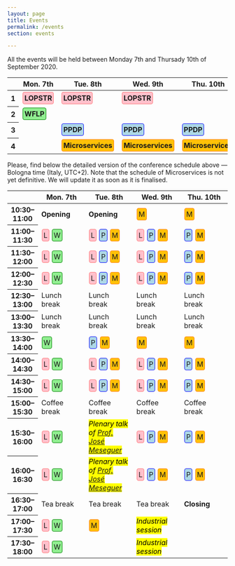 ```yaml
---
layout: page
title: Events
permalink: /events
section: events

---
```


All the events will be held between Monday 7th and Thursady 10th of September 2020.

<table class="table table-responsive-sm table-hover text-center">
    <thead>
        <tr>
            <th scope="row"></th>
            <th scope="col">Mon. 7th</th>
            <th scope="col">Tue. 8th</th>
            <th scope="col">Wed. 9th</th>
            <th scope="col">Thu. 10th</th>
        </tr>
    </thead>
    <tbody>
        <tr>
            <th scope="row">1</th>
            <td><a href="https://nms.kcl.ac.uk/maribel.fernandez/LOPSTR2020/"><span class="lopstr"><strong>LOPSTR</strong></span></a></td>
            <td><a href="https://nms.kcl.ac.uk/maribel.fernandez/LOPSTR2020/"><span class="lopstr"><strong>LOPSTR</strong></span></a></td>
            <td><a href="https://nms.kcl.ac.uk/maribel.fernandez/LOPSTR2020/"><span class="lopstr"><strong>LOPSTR</strong></span></a></td>
            <td></td>
        </tr>
        <tr>
            <th scope="row">2</th>
            <td><a href="http://helm.cs.unibo.it/wflp2020/"><span class="wflp"><strong>WFLP</strong></span></a></td>
            <td></td>
            <td></td>
            <td></td>
        </tr>
        <tr>
            <th scope="row">3</th>
            <td></td>
            <td><a href="http://www.cse.chalmers.se/~abela/ppdp20/"><span class="ppdp"><strong>PPDP</strong></span></a></td>
            <td><a href="http://www.cse.chalmers.se/~abela/ppdp20/"><span class="ppdp"><strong>PPDP</strong></span></a></td>
            <td><a href="http://www.cse.chalmers.se/~abela/ppdp20/"><span class="ppdp"><strong>PPDP</strong></span></a></td>
        </tr>
        <tr>
            <th scope="row">4</th>
            <td></td>
            <td><a href="https://www.conf-micro.services/2020/"><span class="microservices"><strong>Microservices</strong></span></a></td>
            <td><a href="https://www.conf-micro.services/2020/"><span class="microservices"><strong>Microservices</strong></span></a></td>
            <td><a href="https://www.conf-micro.services/2020/"><span class="microservices"><strong>Microservices</strong></span></a></td>
        </tr>
    </tbody>
</table>

<p class="my-5">
Please, find below the detailed version of the conference schedule
above &mdash; Bologna time (Italy, UTC+2).
<span class="text-danger font-italic">
Note that the schedule of Microservices is not yet definitive. We will update it
as soon as it is finalised.
</span>
</p>

<style>
.lopstr {
    border: 1px solid #ff7676;
    border-radius: 4px;
    padding: 3px;
    background-color: pink;
    display: inline-block;
    margin: 1px;
}
.wflp {
    border: 1px solid green;
    border-radius: 4px;
    padding: 3px;
    background-color: lightgreen;
    display: inline-block;
    margin: 1px;
}
.ppdp {
    border: 1px solid blue;
    border-radius: 4px;
    padding: 3px;
    background-color: lightblue;
    display: inline-block;
    margin: 1px;
}
.microservices {
    border: 1px solid #fd7e14;
    border-radius: 4px;
    padding: 3px;
    background-color: #ffc107;
    display: inline-block;
    margin: 1px;
}
.detailed-program td {
    width: 22%;
}
.detailed-program tr {
    width: 22%;
}
.legend {
    margin-right: 20px;
}
</style>

<table class="table table-responsive-sm table-hover text-center small detailed-program">
    <thead>
        <tr>
            <th scope="row" class="small"></th>
            <th scope="col">Mon. 7th</th>
            <th scope="col">Tue. 8th</th>
            <th scope="col">Wed. 9th</th>
            <th scope="col">Thu. 10th</th>
        </tr>
    </thead>
    <tbody>
        <tr>
            <th scope="row" class="small">10:30&ndash;11:00</th>
            <td class="text-info"><strong>Opening</strong></td>
            <td class="text-info"><strong>Opening</strong></td>
            <td class="text-normal"><span class="microservices">M</span></td>
            <td class="text-normal"><span class="microservices">M</span></td>
        </tr>
        <tr>
            <th scope="row" class="small">11:00&ndash;11:30</th>
            <td class="text-normal"><span class="lopstr">L</span> <span class="wflp">W</span></td>
            <td class="text-normal"><span class="lopstr">L</span> <span class="ppdp">P</span> <span class="microservices">M</span></td>
            <td class="text-normal"><span class="lopstr">L</span> <span class="ppdp">P</span> <span class="microservices">M</span></td>
            <td class="text-normal"><span class="ppdp">P</span> <span class="microservices">M</span></td>
        </tr>
        <tr>
            <th scope="row" class="small">11:30&ndash;12:00</th>
            <td class="text-normal"><span class="lopstr">L</span> <span class="wflp">W</span></td>
            <td class="text-normal"><span class="lopstr">L</span> <span class="ppdp">P</span> <span class="microservices">M</span></td>
            <td class="text-normal"><span class="lopstr">L</span> <span class="ppdp">P</span> <span class="microservices">M</span></td>
            <td class="text-normal"><span class="ppdp">P</span> <span class="microservices">M</span></td>
        </tr>
        <tr>
            <th scope="row" class="small">12:00&ndash;12:30</th>
            <td class="text-normal"><span class="lopstr">L</span> <span class="wflp">W</span></td>
            <td class="text-normal"><span class="lopstr">L</span> <span class="ppdp">P</span> <span class="microservices">M</span></td>
            <td class="text-normal"><span class="lopstr">L</span> <span class="ppdp">P</span> <span class="microservices">M</span></td>
            <td class="text-normal"><span class="ppdp">P</span> <span class="microservices">M</span></td>
        </tr>
        <tr>
            <th scope="row" class="small">12:30&ndash;13:00</th>
            <td class="text-muted"><i class="fas fa-utensils"></i> Lunch break</td>
            <td class="text-muted"><i class="fas fa-utensils"></i> Lunch break</td>
            <td class="text-muted"><i class="fas fa-utensils"></i> Lunch break</td>
            <td class="text-muted"><i class="fas fa-utensils"></i> Lunch break</td>
        </tr>
        <tr>
            <th scope="row" class="small">13:00&ndash;13:30</th>
            <td class="text-muted"><i class="fas fa-utensils"></i> Lunch break</td>
            <td class="text-muted"><i class="fas fa-utensils"></i> Lunch break</td>
            <td class="text-muted"><i class="fas fa-utensils"></i> Lunch break</td>
            <td class="text-muted"><i class="fas fa-utensils"></i> Lunch break</td>
        </tr>
        <tr>
            <th scope="row" class="small">13:30&ndash;14:00</th>
            <td class="text-normal"><span class="wflp">W</span></td>
            <td class="text-normal"><span class="ppdp">P</span> <span class="microservices">M</span></td>
            <td class="text-normal"><span class="microservices">M</span></td>
            <td class="text-normal"><span class="microservices">M</span></td>
        </tr>
        <tr>
            <th scope="row" class="small">14:00&ndash;14:30</th>
            <td class="text-normal"><span class="lopstr">L</span> <span class="wflp">W</span></td>
            <td class="text-normal"><span class="lopstr">L</span> <span class="ppdp">P</span> <span class="microservices">M</span></td>
            <td class="text-normal"><span class="lopstr">L</span> <span class="ppdp">P</span> <span class="microservices">M</span></td>
            <td class="text-normal"><span class="ppdp">P</span> <span class="microservices">M</span></td>
        </tr>
        <tr>
            <th scope="row" class="small">14:30&ndash;15:00</th>
            <td class="text-normal"><span class="lopstr">L</span> <span class="wflp">W</span></td>
            <td class="text-normal"><span class="lopstr">L</span> <span class="ppdp">P</span> <span class="microservices">M</span></td>
            <td class="text-normal"><span class="lopstr">L</span> <span class="ppdp">P</span> <span class="microservices">M</span></td>
            <td class="text-normal"><span class="ppdp">P</span> <span class="microservices">M</span></td>
        </tr>
        <tr>
            <th scope="row" class="small">15:00&ndash;15:30</th>
            <td class="text-muted"><i class="fas fa-coffee"></i> Coffee break</td>
            <td class="text-muted"><i class="fas fa-coffee"></i> Coffee break</td>
            <td class="text-muted"><i class="fas fa-coffee"></i> Coffee break</td>
            <td class="text-muted"><i class="fas fa-coffee"></i> Coffee break</td>
        </tr>
        <tr>
            <th scope="row" class="small">15:30&ndash;16:00</th>
            <td class="text-normal"><span class="lopstr">L</span> <span class="wflp">W</span></td>
            <td><mark><i><span class="text-muted">Plenary talk of <a href="http://formalmethods.web.engr.illinois.edu/meseguer/">Prof. José Meseguer</a></span></i></mark></td>
            <td class="text-normal"><span class="lopstr">L</span> <span class="ppdp">P</span> <span class="microservices">M</span></td>
            <td class="text-normal"><span class="ppdp">P</span> <span class="microservices">M</span></td>
        </tr>
        <tr>
            <th scope="row" class="small">16:00&ndash;16:30</th>
            <td class="text-normal"><span class="lopstr">L</span> <span class="wflp">W</span></td>
            <td><mark><i><span class="text-muted">Plenary talk of <a href="http://formalmethods.web.engr.illinois.edu/meseguer/">Prof. José Meseguer</a></span></i></mark></td>
            <td class="text-normal"><span class="lopstr">L</span> <span class="ppdp">P</span> <span class="microservices">M</span></td>
            <td class="text-normal"><span class="ppdp">P</span> <span class="microservices">M</span></td>
        </tr>
        <tr>
            <th scope="row" class="small">16:30&ndash;17:00</th>
            <td class="text-muted"><i class="fas fa-mug-hot"></i> Tea break</td>
            <td class="text-muted"><i class="fas fa-mug-hot"></i> Tea break</td>
            <td class="text-muted"><i class="fas fa-mug-hot"></i> Tea break</td>
            <td class="text-info"><strong>Closing</strong></td>
        </tr>
        <tr>
            <th scope="row" class="small">17:00&ndash;17:30</th>
            <td class="text-normal"><span class="lopstr">L</span> <span class="wflp">W</span></td>
            <td class="text-normal"><span class="microservices">M</span></td>
            <td><mark><i><span class="text-muted">Industrial session</span></i></mark></td>
            <td></td>
        </tr>
        <tr>
            <th scope="row" class="small">17:30&ndash;18:00</th>
            <td class="text-normal"><span class="lopstr">L</span> <span class="wflp">W</span></td>
            <td></td>
            <td><mark><i><span class="text-muted">Industrial session</span></i></mark></td>
            <td></td>
        </tr>
    </tbody>
</table>
